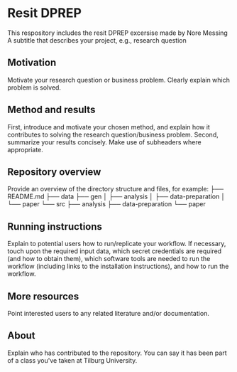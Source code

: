 # Resit DPREP
This respository includes the resit DPREP excersise made by Nore Messing
A subtitle that describes your project, e.g., research question
## Motivation
Motivate your research question or business problem. Clearly explain which problem is solved.
## Method and results
First, introduce and motivate your chosen method, and explain how it contributes to solving the research question/business problem.
Second, summarize your results concisely. Make use of subheaders where appropriate.
## Repository overview
Provide an overview of the directory structure and files, for example:
├── README.md
├── data
├── gen
│   ├── analysis
│   ├── data-preparation
│   └── paper
└── src
    ├── analysis
    ├── data-preparation
    └── paper
## Running instructions
Explain to potential users how to run/replicate your workflow. If necessary, touch upon the required input data, which secret credentials are required (and how to obtain them), which software tools are needed to run the workflow (including links to the installation instructions), and how to run the workflow.
## More resources
Point interested users to any related literature and/or documentation.
## About
Explain who has contributed to the repository. You can say it has been part of a class you've taken at Tilburg University.
